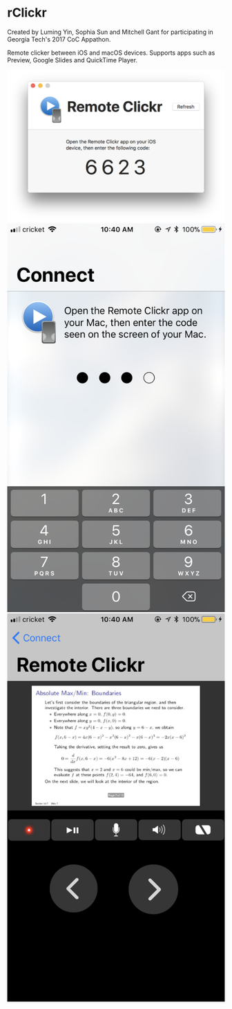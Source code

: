 # rClickr
Created by Luming Yin, Sophia Sun and Mitchell Gant for participating in Georgia Tech's 2017 CoC Appathon.

Remote clicker between iOS and macOS devices. Supports apps such as Preview, Google Slides and QuickTime Player.

![](https://raw.githubusercontent.com/LumingYin/rClickr/master/screenshots/macos.png "Screenshot of Remote Clickr for macOS")
![](https://raw.githubusercontent.com/LumingYin/rClickr/master/screenshots/connect.png "Screenshot of Connecting to Remote Clickr on iOS")
![](https://raw.githubusercontent.com/LumingYin/rClickr/master/screenshots/clickr.png "Screenshot of Using Remote Clickr on iOS")
